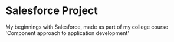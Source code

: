# Salesforce Project

My beginnings with Salesforce, made as part of my college course 'Component approach to application development'
